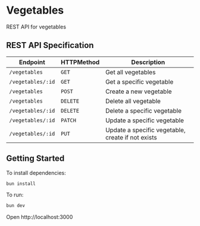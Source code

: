 # Vegetables

REST API for vegetables

## REST API Specification

| Endpoint          | HTTPMethod | Description                                       |
| ----------------- | ---------- | ------------------------------------------------- |
| `/vegetables`     | `GET`      | Get all vegetables                                |
| `/vegetables/:id` | `GET`      | Get a specific vegetable                          |
| `/vegetables`     | `POST`     | Create a new vegetable                            |
| `/vegetables`     | `DELETE`   | Delete all vegetable                              |
| `/vegetables/:id` | `DELETE`   | Delete a specific vegetable                       |
| `/vegetables/:id` | `PATCH`    | Update a specific vegetable                       |
| `/vegetables/:id` | `PUT`      | Update a specific vegetable, create if not exists |

## Getting Started

To install dependencies:

```sh
bun install
```

To run:

```sh
bun dev
```

Open http://localhost:3000
